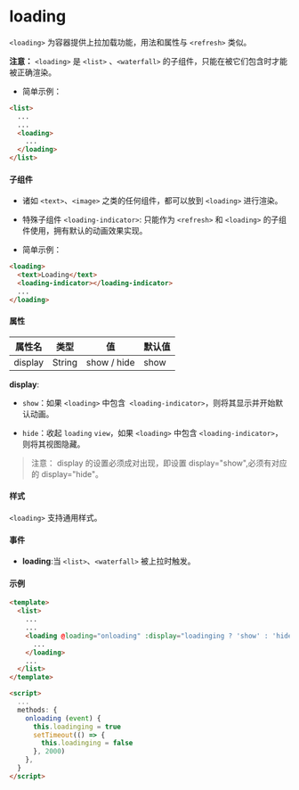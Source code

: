 # loading

```<loading>``` 为容器提供上拉加载功能，用法和属性与 ```<refresh>``` 类似。

**注意：** ```<loading>``` 是 ```<list>``` 、```<waterfall>``` 的子组件，只能在被它们包含时才能被正确渲染。

* 简单示例：
```html
<list>
  ...
  ...
  <loading>
    ...
  </loading>
</list>
```

#### 子组件

* 诸如 ```<text>```、```<image>``` 之类的任何组件，都可以放到 ```<loading>``` 进行渲染。

* 特殊子组件 ```<loading-indicator>```: 只能作为 ```<refresh>``` 和 ```<loading>``` 的子组件使用，拥有默认的动画效果实现。

* 简单示例：
```html
<loading>
  <text>Loading</text>
  <loading-indicator></loading-indicator>
  ...
</loading>
```


#### 属性


|属性名	|类型		|值					|默认值	|
|---|---|---|---|
|display|String	|show / hide|show		|

**display**:

  * ```show```：如果 ```<loading>``` 中包含``` <loading-indicator>```，则将其显示并开始默认动画。

  * ```hide```：收起 ```loading``` ```view```，如果 ```<loading>``` 中包含 ```<loading-indicator>```，则将其视图隐藏。

> 注意： display 的设置必须成对出现，即设置 display="show",必须有对应的 display="hide"。

#### 样式

```<loading>``` 支持通用样式。

#### 事件

* **loading**:当 ```<list>```、```<waterfall>``` 被上拉时触发。


#### 示例

```html
<template>
  <list>
    ...
    ...
    <loading @loading="onloading" :display="loadinging ? 'show' : 'hide'">
      ...
    </loading>
    ...
  </list>
</template>

<script>
  ...
  methods: {
    onloading (event) {
      this.loadinging = true
      setTimeout(() => {
        this.loadinging = false
      }, 2000)
    },
  }
</script>
```